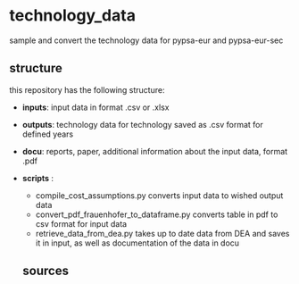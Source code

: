 # technology_data

sample and convert the technology data for pypsa-eur and pypsa-eur-sec

## structure
this repository has the following structure: 

* **inputs**: input data in format .csv or .xlsx
* **outputs**: technology data for technology saved as .csv format for defined years
* **docu**: reports, paper, additional information about the input data, format .pdf
* **scripts** : 
  * compile_cost_assumptions.py converts input data to wished output data
  * convert_pdf_frauenhofer_to_dataframe.py converts table in pdf to csv format for input data
  * retrieve_data_from_dea.py takes up to date data from DEA and saves it in input, as well as documentation of the                 data in docu
  
  ## sources
           
